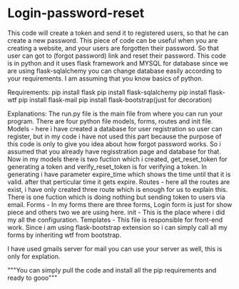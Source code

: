 # Login-password-reset
This code will create a token and send it to registered users, so that he can create a new password.
This piece of code can be useful when you are creating a website, and your users are forgotten their password. So that user can got to (forgot password) link and reset their password.
This code is in python and it uses flask framework and MYSQL for database since we are using flask-sqlalchemy you can change database easily according to your requirements. I am assuming that you know basics of python.

Requirements:
pip install flask
pip install flask-sqlalchemy
pip install flask-wtf
pip install flask-mail
pip install flask-bootstrap(just for decoration)

Explanations:
The run.py file is the main file from where you can run your program. There are four python file models, forms, routes and init file.
Models - here i have created a database for user registration so user can register, but in my code i have not used this part because the purpose of this code is only to give you idea about how forgot password works. So i assumed that you already have regisstration page and database for that.
Now in my models there is two fuction which i created, get_reset_token for generating a token and verify_reset_token is for verifying a token. In generating i have parameter expire_time which shows the time until that it is valid. after that perticular time it gets expire.
Routes - here all the routes are exist, i have only created three route which is enough for us to explain this. There is one fuction which is doing nothing but sending token to users via email.
Forms - In my forms there are three forms, Login form is just for show piece and others two we are using here.
init - This is the place where i did my all the configuration.
Templates - This file is responsible for front-end work. Since i am using flask-bootstrap extension so i can simply call all my forms by inheriting wtf from bootstrap.

I have used gmails server for mail you can use your server as well, this is only for explation.

"""You can simply pull the code and install all the pip requirements and ready to gooo"""

